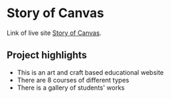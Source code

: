 # Story of Canvas
Link of live site [Story of Canvas](https://story-of-canvas-farzana76.netlify.app/).

## Project highlights
* This is an art and craft based educational website
* There are 8 courses of different types
* There is a gallery of students' works
